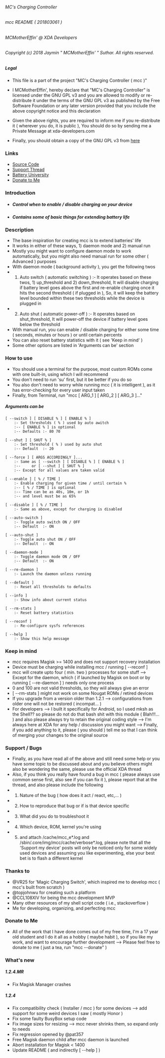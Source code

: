 ###### MC's Charging Controller
###### mcc README ( 201803061 )
###### MCMotherEffin' @ XDA Developers

###### Copyright (c) 2018 Jaymin " MCMotherEffin' " Suthar. All rights reserved.

##### Legal

* This file is a part of the project "MC's Charging Controller ( mcc )"

* I MCMotherEffin', hereby declare that "MC's Charging Controller"
  is licensed under the GNU GPL v3 and you are allowed to modify or
  re-distribute it under the terms of the GNU GPL v3 as published by
  the Free Software Foundation or any later version provided that you
  include the above copyright notice and this declaration

* Given the above rights, you are required to inform me
  if you re-distribute it ( wherever you do, it is public ),
  You should do so by sending me a Private Message at xda-developers.com

* Finally, you should obtain a copy of the GNU GPL v3 from [here](http://gnu.org/licenses/)

### Links

* [Source Code](https://github.com/Magisk-Modules-Repo/MC-s-Charging-Controller)
* [Support Thread](https://forum.xda-developers.com/apps/magisk/mcs-charging-controller-t3739371)
* [Battery University](http://batteryuniversity.com/learn/article/how_to_prolong_lithium_based_batteries)
* [Donate to Me](https://paypal.me/JayminSuthar)

### Introduction

* ##### Control when to enable / disable charging on your device
* ##### Contains some of basic things for extending battery life

### Description

* The base inspiration for creating mcc is to extend batteries' life
* It works in either of these ways, 1) daemon mode and 2) manual run
* Mostly you might want to configure daemon mode to work automatically,
  but you might also need manual run for some other ( Advanced ) purposes
* With daemon mode ( background activity ), you get the following twos
* 1) Auto switch ( automatic switching ) :-
  It operates based on these twos, 1) up_threshold and 2) down_threshold,
  It will disable charging if battery level goes above the first and
  re-enable charging once it hits the second threshold ( if plugged in ),
  So, it will keep the battery level bounded within these two thresholds
  while the device is plugged in
* 2) Auto shut ( automatic power-off ) :-
  It operates based on shut_threshold,
  It will power-off the device if battery level goes below the threshold
* With manual run, you can enable / disable charging for
  either some time ( seconds, minutes or hours ) or until certain percents
* You can also reset battery statistics with it ( see 'Keep in mind' )
* Some other options are listed in 'Arguments can be' section

### How to use

* You should use a terminal for the purpose,
  most custom ROMs come with one built-in, using which I will recommend
* You don't need to run 'su' first, but it be better if you do so
* You also don't need to worry while running mcc ( it is intelligent ),
  as it has error-checking for every user input taken
* Finally, from Terminal, run "mcc [ ARG_1 ] [ ARG_2 ] [ ARG_3 ]..."

##### Arguments can be

    [ --switch ] [ DISABLE % ] [ ENABLE % ]
        :- Set thresholds ( % ) used by auto awitch
        :-- [ ENABLE % ] is optional
        :-- Defaults :- 80 70

    [ --shut ] [ SHUT % ]
        :- Set threshold ( % ) used by auto shut
        :-- Default  :- 20

    [ --force ] [ ARGS ACCORDINGLY ]...
        :- Same as [ --switch ] [ DISABLE % ] [ ENABLE % ]
        :--     or [ --shut ] [ SHUT % ]
        :-- Except for all values are taken valid

    [ --enable ] [ % / TIME ]
        :- Enable charging for given time / until certain %
        :-- [ % / TIME ] is optional
        :-- Time can be as 40s, 10m, or 1h
        :-- and level must be as 65%

    [ --disable ] [ % / TIME ]
        :- Same as above, except for charging is disabled

    [ --auto-switch ]
        :- Toggle auto switch ON / OFF
        :-- Default  :- ON

    [ --auto-shut ]
        :- Toggle auto shut ON / OFF
        :-- Default  :- ON

    [ --daemon-mode ]
        :- Toggle daemon mode ON / OFF
        :-- Default  :- ON

    [ --re-daemon ]
        :- Launch the daemon unless running

    [ --default ]
        :- Reset all thresholds to defaults

    [ --info ]
        :- Show info about current status

    [ --rm-stats ]
        :- Reset battery statistics

    [ --reconf ]
        :- Re-configure sysfs references

    [ --help ]
        :- Show this help message

### Keep in mind

* mcc requires Magisk >= 1400 and does not support recovery installation
* Device must be charging while installing mcc /  running [ --reconf ]
* mcc will create upto four ( min. two ) processes for some stuff
  --> Except for the daemon, which ( if launched by Magisk on boot or
      by running [ --re-daemon ] ) needs only one process
* 0 and 100 are not valid thresholds, so they wiil always give an error
* [ --rm-stats ] might not work on some Nougat ROMs / retired devices
* If you upgrade from a version older than 1.2.1
  --> configurations from older one will not be restored ( incompat... )
* For developers
  --> I built it specifically for Android, so I used mksh as the Shell??
      so please do not do that bash shit with this module ( Blah!!!... )
      and also please always try to retain the original coding style
  --> I'm always here at XDA for any help / discussion you might want
  --> Finally, if you add anything to it, please ( you should ) tell me
      so that I can think of merging your changes to the original source

### Support / Bugs

* Finally, as you have read all of the above and still need some help
  or you have some topic to be discussed about and you believe others
  might also be wondering the same, please use the official XDA thread
* Also, if you think you really have found a bug in mcc
  ( please always use common sense first, also see if you can fix it ),
  please report that at the thread, and also please include the following
* 1) Nature of the bug ( how does it act / react, etc,... )
* 2) How to reproduce that bug or if is that device specific
* 3) What did you do to troubleshoot it
* 4) Which device, ROM, kernel you're using
* 5) and attach /cache/mcc_e*.log and /sbin/.core/img/mcc/cache/verbose*.log,
  please note that all the 'Support my device' posts will only be noticed
  only for some widely used devices and assuming you like experimenting,
  else your best bet is to flash a different kernel

### Thanks to

* @VR25 for 'Magic Charging Switch',
  which inspired me to develop mcc ( mcc's built from scratch )
* @topjohnwu for creating such a platform
* @CCL108XIV for being the mcc development MVP
* Many other resources of my shell script code ( i.e., stackoverflow )
* Me for developing, organizing, and perfecting mcc

### Donate to Me

* All of the work that I have done comes out of my free time,
  I'm a 17 year old student and I do it all as a hobby ( maybe habit ),
  so if you like my work, and want to encourage further development
  --> Please feel free to donate to me ( just a tea, run "mcc --donate" )

### What's new

##### 1.2.4.MR

* Fix Magisk Manager crashes

##### 1.2.4

* Fix compatibility check ( Installer / mcc ) for some devices
  --> add support for some weird devices I saw ( mostly Honor )
* Fix some faulty BusyBox setup code
* Fix image sizes for resizing
  --> mcc never shrinks them, so expand only to needs
* Fix regression opened by @pat357
* Free Magisk daemon child after mcc daemon is launched
* Abort installation for Magisk < 1400
* Update README ( and indirectly [ --help ] )
